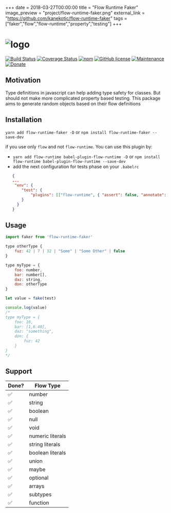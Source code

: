+++
date = 2018-03-27T00:00:00
title = "Flow Runtime Faker"
image_preview = "project/flow-runtime-faker.png"
external_link = "https://github.com/kanekotic/flow-runtime-faker"
tags = ["faker","flow","flow-runtime","property","testing"]
+++
# ![logo](https://user-images.githubusercontent.com/3071208/48891796-a7796780-ee3c-11e8-93a0-69b06f1a1198.png)
[![Build Status](https://travis-ci.org/kanekotic/flow-runtime-faker.svg?branch=master)](https://travis-ci.org/kanekotic/flow-runtime-faker)
[![Coverage Status](https://coveralls.io/repos/github/kanekotic/flow-runtime-faker/badge.svg?branch=master)](https://coveralls.io/github/kanekotic/flow-runtime-faker?branch=master)
[![npm](https://img.shields.io/npm/dt/flow-runtime-faker.svg)](https://github.com/kanekotic/flow-runtime-faker)
[![GitHub license](https://img.shields.io/github/license/kanekotic/flow-runtime-faker.svg)](https://github.com/kanekotic/flow-runtime-faker/blob/master/LICENSE)
[![Maintenance](https://img.shields.io/badge/Maintained%3F-yes-green.svg)](https://GitHub.com/kanekotic/flow-runtime-faker/graphs/commit-activity)
[![Donate](https://img.shields.io/badge/Donate-PayPal-green.svg)](https://www.paypal.me/kanekotic/)

## Motivation 

Type definitions in javascript can help adding type safety for classes. But should not make more complicated property based testing. This package aims to generate random objects based on their flow definitions 

## Installation

`yarn add flow-runtime-faker -D` or `npm install flow-runtime-faker --save-dev`

if you use only `flow` and not `flow-runtime`. You can use this plugin by:
 - `yarn add flow-runtime babel-plugin-flow-runtime -D` or `npm install flow-runtime babel-plugin-flow-runtime --save-dev`
 - add the next configuration for tests phase on your `.babelrc`
 
 ```json
    {
    ...
     "env": {
        "test": {
            "plugins": [["flow-runtime", { "assert": false, "annotate": false }]]
        }
      }
    }
 ```

## Usage

```js
import faker from 'flow-runtime-faker'

type otherType {
    fuz: 42 | 7 | 32 | "Some" | "Some Other" | false
}

type myType = {
    foo: number,
    bar: number[],
    daz: string,
    don: otherType
}

let value = fake(test)

console.log(value)
/*
type myType = {
    foo: 10,
    bar: [1,6.40],
    daz: "something",
    don: {
        fuz: 42
    }
}
*/
```

## Support

| Done? | Flow Type          |
|-------|--------------------|
|   ✅  | number             |
|   ✅  | string             |
|   ✅  | boolean            |
|   ✅  | null               |
|   ✅  | void               |
|   ✅  | numeric literals   |
|   ✅  | string literals    |
|   ✅  | boolean literals   |
|   ✅  | union              |
|   ✅  | maybe              |
|   ✅  | optional           |
|   ✅  | arrays             |
|   ✅  | subtypes           |
|   ✅  | function           |